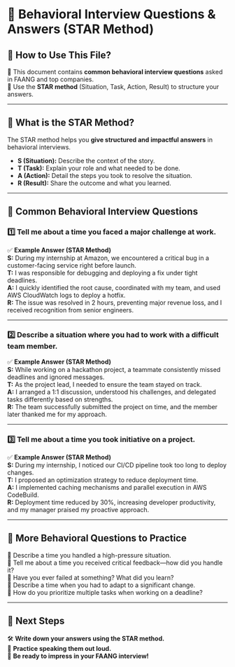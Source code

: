 # 📂 Behavioral Interview Questions & Answers (STAR Method)

## **📌 How to Use This File?**  
📝 This document contains **common behavioral interview questions** asked in FAANG and top companies.  
🚀 Use the **STAR method** (Situation, Task, Action, Result) to structure your answers.

---

## **📌 What is the STAR Method?**  
The STAR method helps you **give structured and impactful answers** in behavioral interviews.  
- **S (Situation):** Describe the context of the story.  
- **T (Task):** Explain your role and what needed to be done.  
- **A (Action):** Detail the steps you took to resolve the situation.  
- **R (Result):** Share the outcome and what you learned.  

---

## **📌 Common Behavioral Interview Questions**

### **1️⃣ Tell me about a time you faced a major challenge at work.**  
✅ **Example Answer (STAR Method)**  
**S:** During my internship at Amazon, we encountered a critical bug in a customer-facing service right before launch.  
**T:** I was responsible for debugging and deploying a fix under tight deadlines.  
**A:** I quickly identified the root cause, coordinated with my team, and used AWS CloudWatch logs to deploy a hotfix.  
**R:** The issue was resolved in 2 hours, preventing major revenue loss, and I received recognition from senior engineers.  

---

### **2️⃣ Describe a situation where you had to work with a difficult team member.**  
✅ **Example Answer (STAR Method)**  
**S:** While working on a hackathon project, a teammate consistently missed deadlines and ignored messages.  
**T:** As the project lead, I needed to ensure the team stayed on track.  
**A:** I arranged a 1:1 discussion, understood his challenges, and delegated tasks differently based on strengths.  
**R:** The team successfully submitted the project on time, and the member later thanked me for my approach.  

---

### **3️⃣ Tell me about a time you took initiative on a project.**  
✅ **Example Answer (STAR Method)**  
**S:** During my internship, I noticed our CI/CD pipeline took too long to deploy changes.  
**T:** I proposed an optimization strategy to reduce deployment time.  
**A:** I implemented caching mechanisms and parallel execution in AWS CodeBuild.  
**R:** Deployment time reduced by 30%, increasing developer productivity, and my manager praised my proactive approach.  

---

## **📌 More Behavioral Questions to Practice**  
🔹 Describe a time you handled a high-pressure situation.  
🔹 Tell me about a time you received critical feedback—how did you handle it?  
🔹 Have you ever failed at something? What did you learn?  
🔹 Describe a time when you had to adapt to a significant change.  
🔹 How do you prioritize multiple tasks when working on a deadline?  

---

## **📌 Next Steps**  
🛠 **Write down your answers using the STAR method.**  
📜 **Practice speaking them out loud.**  
🚀 **Be ready to impress in your FAANG interview!**  
